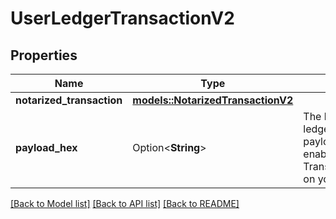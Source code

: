 # UserLedgerTransactionV2

## Properties

Name | Type | Description | Notes
------------ | ------------- | ------------- | -------------
**notarized_transaction** | [**models::NotarizedTransactionV2**](NotarizedTransactionV2.md) |  | 
**payload_hex** | Option<**String**> | The hex-encoded full ledger transaction payload. Only returned if enabled in TransactionFormatOptions on your request. | [optional]

[[Back to Model list]](../README.md#documentation-for-models) [[Back to API list]](../README.md#documentation-for-api-endpoints) [[Back to README]](../README.md)


